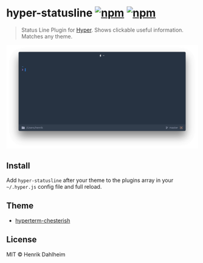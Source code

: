 # hyper-statusline [![npm](https://img.shields.io/npm/v/hyper-statusline.svg?maxAge=86400?style=flat-square)](https://www.npmjs.com/package/hyper-statusline) [![npm](https://img.shields.io/npm/dt/hyper-statusline.svg?maxAge=86400?style=flat-square)](https://www.npmjs.com/package/hyper-statusline)

> Status Line Plugin for [Hyper](https://hyper.is). Shows clickable useful information. Matches any theme.

![](screen.png)


## Install

Add `hyper-statusline` after your theme to the plugins array in your `~/.hyper.js` config file and full reload.


## Theme

* [hyperterm-chesterish](https://github.com/henrikdahl/hyperterm-chesterish)


## License

MIT © Henrik Dahlheim
